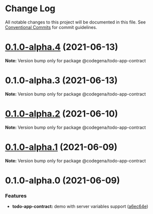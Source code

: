 # Change Log

All notable changes to this project will be documented in this file.
See [Conventional Commits](https://conventionalcommits.org) for commit guidelines.

# [0.1.0-alpha.4](https://github.com/koshevy/codegena/compare/@codegena/todo-app-contract@0.1.0-alpha.3...@codegena/todo-app-contract@0.1.0-alpha.4) (2021-06-13)

**Note:** Version bump only for package @codegena/todo-app-contract





# 0.1.0-alpha.3 (2021-06-13)

**Note:** Version bump only for package @codegena/todo-app-contract





# [0.1.0-alpha.2](https://github.com/koshevy/codegena/compare/@codegena/todo-app-contract@0.1.0-alpha.1...@codegena/todo-app-contract@0.1.0-alpha.2) (2021-06-10)

**Note:** Version bump only for package @codegena/todo-app-contract





# [0.1.0-alpha.1](https://github.com/koshevy/codegena/compare/@codegena/todo-app-contract@0.1.0-alpha.0...@codegena/todo-app-contract@0.1.0-alpha.1) (2021-06-09)

**Note:** Version bump only for package @codegena/todo-app-contract





# 0.1.0-alpha.0 (2021-06-09)


### Features

* **todo-app-contract:** demo with server variables support ([a6ec64e](https://github.com/koshevy/codegena/commit/a6ec64eb7d4cafaadece9cb8f2ba544a300b1cab))
